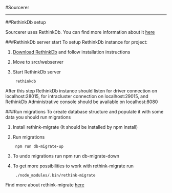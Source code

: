 #Sourcerer

----------

##RethinkDb setup

Sourcerer uses RethinkDb.
You can find more information about it [here](https://www.rethinkdb.com/)

###RethinkDb server start
To setup RethinkDb instance for project:

1. [Download RethinkDb](https://www.rethinkdb.com/docs/install/) and follow installation instructions
2. Move to srcr/webserver
3. Start RethinkDb server

        rethinkdb
After this step RethinkDb instance should listen for driver connection on localhost:28015,
for intracluster connection on localhost:29015,
and RethinkDb Administrative console should be available on localhost:8080

###Run migrations
To create database structure and populate it with some data you should run migrations

1. Install rethink-migrate (It should be installed by npm install)
2. Run migrations

        npm run db-migrate-up
3. To undo migrations run npm run db-migrate-down
4. To get more possibilities to work with rethink-migrate run

        ./node_modules/.bin/rethink-migrate
Find more about rethink-migrate [here](https://github.com/JohanObrink/rethink-migrate)
